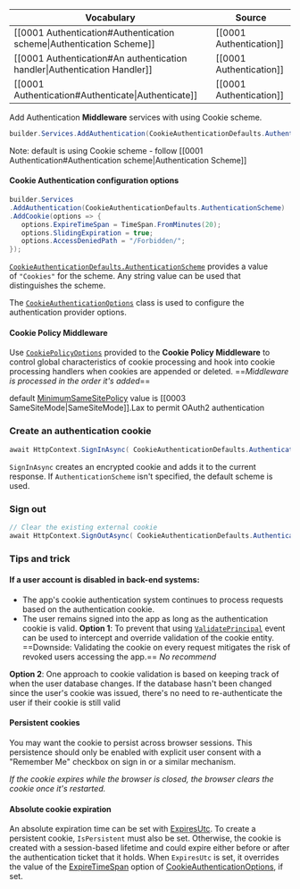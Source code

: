 
| Vocabulary                                                                | Source                  |
| ------------------------------------------------------------------------- | ----------------------- |
| [[0001 Authentication#Authentication scheme\|Authentication Scheme]]      | [[0001 Authentication]] |
| [[0001 Authentication#An authentication handler\|Authentication Handler]] | [[0001 Authentication]] |
| [[0001 Authentication#Authenticate\|Authenticate]]                        | [[0001 Authentication]] |

Add Authentication **Middleware** services with using Cookie scheme. 
```c#
builder.Services.AddAuthentication(CookieAuthenticationDefaults.AuthenticationScheme) .AddCookie();
```
Note: default is using Cookie scheme - follow [[0001 Authentication#Authentication scheme|Authentication Scheme]]

#### Cookie Authentication configuration options
```c#
builder.Services
.AddAuthentication(CookieAuthenticationDefaults.AuthenticationScheme)
.AddCookie(options => { 
   options.ExpireTimeSpan = TimeSpan.FromMinutes(20); 
   options.SlidingExpiration = true; 
   options.AccessDeniedPath = "/Forbidden/"; 
});
```

[`CookieAuthenticationDefaults.AuthenticationScheme`](https://learn.microsoft.com/en-us/dotnet/api/microsoft.aspnetcore.authentication.cookies.cookieauthenticationdefaults.authenticationscheme#microsoft-aspnetcore-authentication-cookies-cookieauthenticationdefaults-authenticationscheme) provides a value of `"Cookies"` for the scheme. Any string value can be used that distinguishes the scheme.

The [`CookieAuthenticationOptions`](https://learn.microsoft.com/en-us/dotnet/api/microsoft.aspnetcore.authentication.cookies.cookieauthenticationoptions) class is used to configure the authentication provider options.

#### Cookie Policy Middleware
Use [`CookiePolicyOptions`](https://learn.microsoft.com/en-us/dotnet/api/microsoft.aspnetcore.builder.cookiepolicyoptions) provided to the **Cookie Policy Middleware** to control global characteristics of cookie processing and hook into cookie processing handlers when cookies are appended or deleted.
==*Middleware is processed in the order it's added*==

default [MinimumSameSitePolicy](https://learn.microsoft.com/en-us/dotnet/api/microsoft.aspnetcore.builder.cookiepolicyoptions.minimumsamesitepolicy#microsoft-aspnetcore-builder-cookiepolicyoptions-minimumsamesitepolicy) value is [[0003 SameSiteMode|SameSiteMode]].Lax to permit OAuth2 authentication

### Create an authentication cookie 
```c#
await HttpContext.SignInAsync( CookieAuthenticationDefaults.AuthenticationScheme, new ClaimsPrincipal(claimsIdentity), authProperties);
```

`SignInAsync` creates an encrypted cookie and adds it to the current response. If `AuthenticationScheme` isn't specified, the default scheme is used.

### Sign out
```csharp
// Clear the existing external cookie 
await HttpContext.SignOutAsync( CookieAuthenticationDefaults.AuthenticationScheme);
```

### Tips and trick
#### If a user account is disabled in back-end systems:
- The app's cookie authentication system continues to process requests based on the authentication cookie.
- The user remains signed into the app as long as the authentication cookie is valid.
**Option 1**: To prevent that using [`ValidatePrincipal`](https://learn.microsoft.com/en-us/dotnet/api/microsoft.aspnetcore.authentication.cookies.cookieauthenticationevents.validateprincipal) event can be used to intercept and override validation of the cookie entity. 
==Downside: Validating the cookie on every request mitigates the risk of revoked users accessing the app.== *No recommend*

**Option 2**: One approach to cookie validation is based on keeping track of when the user database changes. If the database hasn't been changed since the user's cookie was issued, there's no need to re-authenticate the user if their cookie is still valid

#### Persistent cookies
You may want the cookie to persist across browser sessions. This persistence should only be enabled with explicit user consent with a "Remember Me" checkbox on sign in or a similar mechanism.

*If the cookie expires while the browser is closed, the browser clears the cookie once it's restarted.*

#### Absolute cookie expiration
An absolute expiration time can be set with [ExpiresUtc](https://learn.microsoft.com/en-us/dotnet/api/microsoft.aspnetcore.authentication.authenticationproperties.expiresutc#microsoft-aspnetcore-authentication-authenticationproperties-expiresutc). To create a persistent cookie, `IsPersistent` must also be set. Otherwise, the cookie is created with a session-based lifetime and could expire either before or after the authentication ticket that it holds. When `ExpiresUtc` is set, it overrides the value of the [ExpireTimeSpan](https://learn.microsoft.com/en-us/dotnet/api/microsoft.aspnetcore.authentication.cookies.cookieauthenticationoptions.expiretimespan#microsoft-aspnetcore-authentication-cookies-cookieauthenticationoptions-expiretimespan) option of [CookieAuthenticationOptions](https://learn.microsoft.com/en-us/dotnet/api/microsoft.aspnetcore.authentication.cookies.cookieauthenticationoptions), if set.